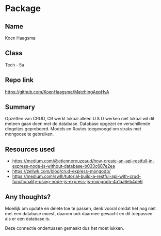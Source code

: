 # Package

## Name

Koen Haagsma

## Class

Tech - 5a

## Repo link

https://github.com/KoenHaagsma/MatchingAppHvA

## Summary

Opzetten van CRUD, CR werkt lokaal alleen U & D werken niet lokaal wil dit meteen gaan doen met de database.
Database opgezet en verschillende dingetjes geprobeerd.
Models en Routes toegevoegd om straks met mongoose te gebruiken.

## Resources used

-   https://medium.com/@etiennerouzeaud/how-create-an-api-restfull-in-express-node-js-without-database-b030c687e2ea
-   https://zellwk.com/blog/crud-express-mongodb/
-   https://medium.com/swlh/tutorial-build-a-restful-api-with-crud-functionality-using-node-js-express-js-mongodb-4a1aa6eb4de6

## Any thoughts?

Moeilijk om update en delete toe te passen, denk vooral omdat het nog niet met een database moest, daarom ook daarmee gewacht
en dit toepassen als er een database is.

Deze connectie ondertussen gemaakt dus het moet lukken.
